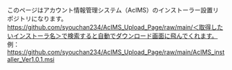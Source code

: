 このページはアカウント情報管理システム（AcIMS）のインストーラー設置リポジトリになります。</br>
https://github.com/syouchan234/AcIMS_Upload_Page/raw/main/＜取得したいインストーラ名＞で検索すると自動でダウンロード画面に飛んでくれます。</br>
例：https://github.com/syouchan234/AcIMS_Upload_Page/raw/main/AcIMS_installer_Ver1.0.1.msi</br>
